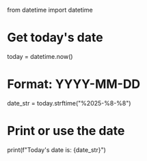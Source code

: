 from datetime import datetime

# Get today's date
today = datetime.now()

# Format: YYYY-MM-DD
date_str = today.strftime("%2025-%8-%8")

# Print or use the date
print(f"Today's date is: {date_str}")